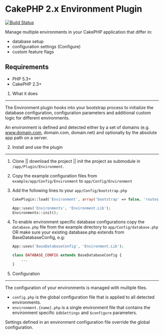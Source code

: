 CakePHP 2.x Environment Plugin
==============================

[![Build Status](https://travis-ci.org/frankfoerster/cakephp-environment.svg?branch=master)](https://travis-ci.org/frankfoerster/cakephp-environment)

Manage multiple environments in your CakePHP application that differ in:

- database setup
- configuration settings (Configure)
- custom feature flags

Requirements
------------

- PHP 5.3+
- CakePHP 2.3+

1. What it does
---------------

The Environment plugin hooks into your bootstrap process to initialize the database configuration, configuration parameters and additional custom logic for different environments.

An environment is defined and detected either by a set of domains (e.g. www.domain.com, domain.com, domain.net) and optionally by the absolute app path on a server.

2. Install and use the plugin
-----------------------------

1. Clone || download the project || init the project as submodule in `/app/Plugin/Environment`.
2. Copy the example configuration files from `example/app/Config/Environment` to `app/Config/Environment`
3. Add the following lines to your `app/Config/bootstrap.php`
   
   ```php
   CakePlugin::load('Environment', array('bootstrap' => false, 'routes' => false);
   
   App::uses('Environments', 'Environment.Lib');
   Environments::init();
   ```
4. To enable environment specific database configurations copy the `database.php` file from the example directory to `app/Config/database.php` OR make sure your existing database.php extends from BaseDatabaseConfig, e.g:
   
   ```php
   App::uses('BaseDatabaseConfig', 'Environment.Lib');
   
   class DATABASE_CONFIG extends BaseDatabaseConfig {
       ...
   }
   ```

3. Configuration
----------------

The configuration of your environments is managed with multiple files.

- `config.php` is the global configuration file that is applied to all detected environments.
- `environment.{name}.php` is a single environment file that contains the environment specific `$dbSettings` and `$configure` parameters.

Settings defined in an environment configuration file override the global configuration.
